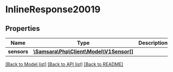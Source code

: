 # InlineResponse20019

## Properties
Name | Type | Description | Notes
------------ | ------------- | ------------- | -------------
**sensors** | [**\Samsara\Php\Client\Model\V1Sensor[]**](V1Sensor.md) |  | [optional] 

[[Back to Model list]](../../README.md#documentation-for-models) [[Back to API list]](../../README.md#documentation-for-api-endpoints) [[Back to README]](../../README.md)

